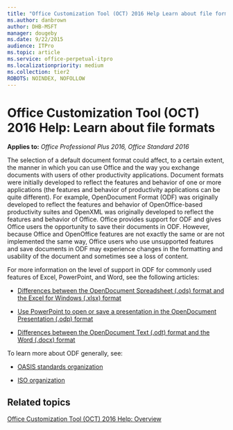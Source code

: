 ```yaml
---
title: "Office Customization Tool (OCT) 2016 Help Learn about file formats"
ms.author: danbrown
author: DHB-MSFT
manager: dougeby
ms.date: 9/22/2015
audience: ITPro
ms.topic: article
ms.service: office-perpetual-itpro
ms.localizationpriority: medium
ms.collection: tier2
ROBOTS: NOINDEX, NOFOLLOW
---
```


# Office Customization Tool (OCT) 2016 Help: Learn about file formats

**Applies to:** *Office Professional Plus 2016, Office Standard 2016*

The selection of a default document format could affect, to a certain extent, the manner in which you can use Office and the way you exchange documents with users of other productivity applications. Document formats were initially developed to reflect the features and behavior of one or more applications (the features and behavior of productivity applications can be quite different). For example, OpenDocument Format (ODF) was originally developed to reflect the features and behavior of OpenOffice-based productivity suites and OpenXML was originally developed to reflect the features and behavior of Office. Office provides support for ODF and gives Office users the opportunity to save their documents in ODF. However, because Office and OpenOffice features are not exactly the same or are not implemented the same way, Office users who use unsupported features and save documents in ODF may experience changes in the formatting and usability of the document and sometimes see a loss of content.
  
For more information on the level of support in ODF for commonly used features of Excel, PowerPoint, and Word, see the following articles:
  
- [Differences between the OpenDocument Spreadsheet (.ods) format and the Excel for Windows (.xlsx) format](https://support.microsoft.com/office/3db958c8-e0ac-49a5-9965-2c2f8afbd960)
    
- [Use PowerPoint to open or save a presentation in the OpenDocument Presentation (.odp) format](https://support.microsoft.com/office/94805e84-1b09-4c98-a8b5-0da2a52242a0)
    
- [Differences between the OpenDocument Text (.odt) format and the Word (.docx) format](https://support.microsoft.com/office/d9d51a92-56d1-4794-8b68-5efb57aebfdc)
    
To learn more about ODF generally, see:
  
- [OASIS standards organization](https://www.oasis-open.org/committees/tc_home.php?wg_abbrev=office)
    
- [ISO organization](https://www.iso.org/iso/home/store/catalogue_tc/catalogue_detail.md?csnumber=45245)
    
## Related topics
[Office Customization Tool (OCT) 2016 Help: Overview](oct-2016-help-overview.md)

